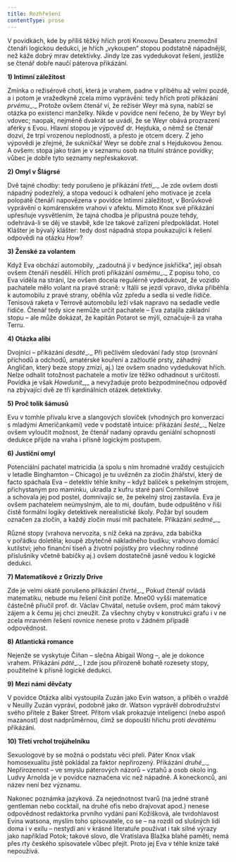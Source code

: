 ```yaml
---
title: Rozhřešení
contentType: prose
---
```


<section>

V povídkách, kde by příliš těžký hřích proti Knoxovu Desateru znemožnil čtenáři logickou dedukci, je hřích „vykoupen“ stopou podstatně nápadnější, než káže dobrý mrav detektivky. Jindy lze zas vydedukovat řešení, jestliže se čtenář dobře naučí páterova přikázání.

**1) Intimní záležitost**

Zmínka o režisérově choti, která je vrahem, padne v příběhu až velmi pozdě, a i potom je vražedkyně zcela mimo vyprávění: tedy hřích proti přikázání _prvému__._ Protože ovšem čtenář ví, že režisér Weyr má syna, nabízí se otázka po existenci manželky. Nikde v povídce není řečeno, že by Weyr byl vdovec; naopak, nejméně dvakrát se uvádí, že se Weyr obává prozrazení aférky s Evou. Hlavní stopou je výpověď dr. Hejduka, o němž se čtenář dozví, že trpí vrozenou neplodností, a přesto je otcem dcery. Z jeho výpovědi je zřejmé, že sukničkář Weyr se dobře znal s Hejdukovou ženou. A ovšem: stopa jako trám je v seznamu osob na titulní stránce povídky; vůbec je dobře tyto seznamy nepřeskakovat.

**2) Omyl v Šlágrsé**

Dvě tajné chodby: tedy porušeno je přikázání _třetí__._ Je zde ovšem dosti nápadný podezřelý, a stopa vedoucí k odhalení jeho motivace je zcela polopatě čtenáři napovězena v povídce Intimní záležitost, v Borůvkově vyprávění o komárenském vrahovi v afektu. Mimoto Knox své přikázání upřesňuje vysvětlením, že tajná chodba je přípustná pouze tehdy, odehrává-li se děj ve stavbě, kde lze takové zařízení předpokládat. Hotel Klášter je bývalý klášter: tedy dost nápadná stopa poukazující k řešení odpovědi na otázku _How_?

**3) Ženské za volantem**

Když Eva obchází automobily, „zadoutná jí v bedýnce jiskřička“, její obsah ovšem čtenáři nesdělí. Hřích proti přikázání _osmému__._ Z popisu toho, co Eva viděla na stráni, lze ovšem docela regulérně vydedukovat, že vozidlo pachatele mělo volant na pravé straně: v Itálii se jezdí vpravo, dívka přiběhla k automobilu z pravé strany, oběhla vůz zpředu a sedla si vedle řidiče. Tenisová raketa v Terrově automobilu leží však napravo na sedadle vedle řidiče. Čtenář tedy sice nemůže určit pachatele – Eva zatajila základní stopu – ale může dokázat, že kapitán Potarot se mýlí, označuje-li za vraha Terru.

**4) Otázka alibi**

Dvojníci – přikázání _desáté__._ Při pečlivém sledování řady stop (srovnání příchodů a odchodů, amatérské kouření a zažloutlé prsty, záhadný Angličan, který beze stopy zmizí, aj.) lze ovšem snadno vydedukovat hřích. Nelze odhalit totožnost pachatele a motiv lze těžko odhadnout s určitostí. Povídka je však _Howdunit__,_ a nevyžaduje proto bezpodmínečnou odpověď na zbývající dvě ze tří kardinálních otázek detektivky.

**5) Proč tolik šámusů**

Evu v tomhle přívalu krve a slangových slovíček (vhodných pro konverzaci s mladými Američankami) vede v podstatě intuice: přikázání _šesté__._ Nelze ovšem vyloučit možnost, že čtenář nadaný opravdu geniální schopností dedukce přijde na vraha i přísně logickým postupem.

**6) Justiční omyl**

Potenciální pachatel matricidia (a spolu s ním hromadné vraždy cestujících v letadle Binghamton – Chicago) je tu uvězněn za zločin žhářství, který de facto spáchala Eva – detektiv téhle knihy – když balíček s pekelným strojem, přichystaným pro maminku, ukradla z kufru staré paní Cornhillové a schovala jej pod postel, domnívajíc se, že pekelný stroj zastavila. Eva je ovšem pachatelem neúmyslným, ale to mi, doufám, bude odpuštěno v říši čistě formální logiky detektivek nerealistické školy. Požár byl soudem označen za zločin, a každý zločin musí mít pachatele. Přikázání _sedmé__._

Různé stopy (vrahova nervozita, s níž čeká na zprávu, zda babička v pořádku doletěla; koupě zbytečně nákladného budíku; vrahovo domácí kutilství; jeho finanční tíseň a životní pojistky pro všechny rodinné příslušníky včetně babičky aj.) ovšem dostatečně jasně vedou k logické dedukci.

**7) Matematikové z Grizzly Drive**

Zde je velmi okatě porušeno přikázání _čtvrté__._ Pokud čtenář ovládá matematiku, nebude mu řešení činit potíže. Mne00 vyšší matematice částečně přiučil prof. dr. Václav Chvátal, netuše ovšem, proč mám takový zájem a k čemu jej chci zneužít. Za všechny chyby v konstrukci grafu i v ne zcela mravném řešení rovnice nenese proto v žádném případě odpovědnost.

**8) Atlantická romance**

Nejenže se vyskytuje Číňan – slečna Abigail Wong –, ale je dokonce vrahem. Přikázání _páté__._ I zde jsou přirozeně bohatě rozesety stopy, použitelné k přísně logické dedukci.

**9) Mezi námi děvčaty**

V povídce Otázka alibi vystoupila Zuzán jako Evin watson, a příběh o vraždě v Neuilly Zuzán vypráví, podobně jako dr. Watson vyprávěl dobrodružství svého přítele z Baker Street. Přitom však prokazuje inteligenci (nebo aspoň mazanost) dost nadprůměrnou, čímž se dopouští hříchu proti _devátému_ přikázání.

**10) Třetí vrchol trojúhelníku**

Sexuologové by se možná o podstatu věci přeli. Páter Knox však homosexualitu jistě pokládal za faktor nepřirozený. Přikázání _druhé__._ Nepřirozenost – ve smyslu páterových názorů – vztahů a osob okolo ing. Ludvy Arnolda je v povídce naznačena víc než nápadně. A koneckonců, ani název není bez významu.

Nakonec poznámka jazyková. Za nejednotnost tvarů (na jedné straně gentleman nebo cocktail, na druhé ofis nebo drajvovat apod.) nenese odpovědnost redaktorka prvního vydání paní Kožíšková, ale tvrdohlavost Evina watsona, myslím toho spisovatele, co se – na rozdíl od slušných lidí doma i v exilu – nestydí ani v krásné literatuře používat i tak silné výrazy jako například Potok; takové slovo, dle Vratislava Blažka blahé paměti, nemá přes rty českého spisovatele vůbec přejít. Proto jej Eva v téhle knize také nepoužívá.

</section>

[^1]: Pro čtenáře, kteří nečetli knihu _Smutek poručíka Borůvky_: Příslušnice s drdolem tam vystupuje asi v té roli, v jaké v _Hř__íších pro pátera Knoxe_ vystupuje Eva Adamová. Na rozdíl od poručíka má příslušnice jakési ponětí o genetice, a proto se jí nezdá, že by _žena s šedivýma_ _očima a modrooký muž měli spolu dceru s_ _očima jako zelenooká kočka_. Šedooká paní Borůvková byla kdysi poručíkovou žákyní, v době, kdy ještě vyučoval tělocviku na Vyšší dívčí sociální škole. Bezprostřední pohnutkou k svatbě byla právě zelenooká Zuzanka, která se - kupodivu plně vyvinutá - narodila v pátém měsíci (počítáno od svatby).
